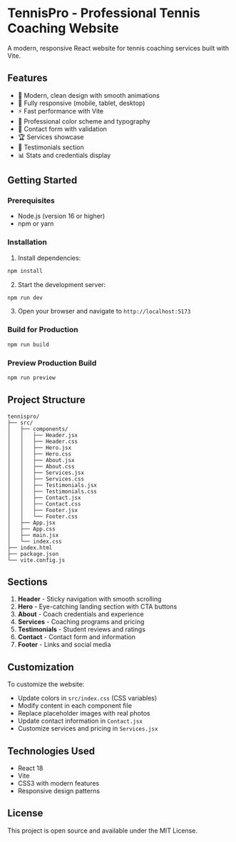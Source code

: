 # TennisPro - Professional Tennis Coaching Website

A modern, responsive React website for tennis coaching services built with Vite.

## Features

- 🎾 Modern, clean design with smooth animations
- 📱 Fully responsive (mobile, tablet, desktop)
- ⚡ Fast performance with Vite
- 🎨 Professional color scheme and typography
- 📧 Contact form with validation
- 🏆 Services showcase
- 💬 Testimonials section
- 📊 Stats and credentials display

## Getting Started

### Prerequisites

- Node.js (version 16 or higher)
- npm or yarn

### Installation

1. Install dependencies:
```bash
npm install
```

2. Start the development server:
```bash
npm run dev
```

3. Open your browser and navigate to `http://localhost:5173`

### Build for Production

```bash
npm run build
```

### Preview Production Build

```bash
npm run preview
```

## Project Structure

```
tennispro/
├── src/
│   ├── components/
│   │   ├── Header.jsx
│   │   ├── Header.css
│   │   ├── Hero.jsx
│   │   ├── Hero.css
│   │   ├── About.jsx
│   │   ├── About.css
│   │   ├── Services.jsx
│   │   ├── Services.css
│   │   ├── Testimonials.jsx
│   │   ├── Testimonials.css
│   │   ├── Contact.jsx
│   │   ├── Contact.css
│   │   ├── Footer.jsx
│   │   └── Footer.css
│   ├── App.jsx
│   ├── App.css
│   ├── main.jsx
│   └── index.css
├── index.html
├── package.json
└── vite.config.js
```

## Sections

1. **Header** - Sticky navigation with smooth scrolling
2. **Hero** - Eye-catching landing section with CTA buttons
3. **About** - Coach credentials and experience
4. **Services** - Coaching programs and pricing
5. **Testimonials** - Student reviews and ratings
6. **Contact** - Contact form and information
7. **Footer** - Links and social media

## Customization

To customize the website:

- Update colors in `src/index.css` (CSS variables)
- Modify content in each component file
- Replace placeholder images with real photos
- Update contact information in `Contact.jsx`
- Customize services and pricing in `Services.jsx`

## Technologies Used

- React 18
- Vite
- CSS3 with modern features
- Responsive design patterns

## License

This project is open source and available under the MIT License.
